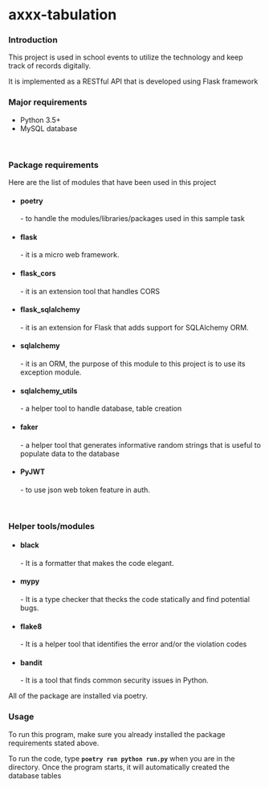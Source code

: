 # axxx-tabulation

<h3>Introduction</h3>
<p>This project is used in school events to utilize the technology and keep track of records digitally.</p>
<p>It is implemented as a RESTful API that is developed using Flask framework</p>

<h3>Major requirements</h3>
<ul>
  <li>Python 3.5+</li>
  <li>MySQL database</li>
</ul>

<br/>
<h3>Package requirements</h3>
<p>Here are the list of modules that have been used in this project</p>
<ul>
  <li><h4>poetry</h4> - to handle the modules/libraries/packages used in this sample task</li>
  <li><h4>flask</h4> - it is a micro web framework.</li>
  <li><h4>flask_cors</h4> - it is an extension tool that handles CORS</li>
  <li><h4>flask_sqlalchemy</h4> - it is an extension for Flask that adds support for SQLAlchemy ORM.</li>
  <li><h4>sqlalchemy</h4> - it is an ORM, the purpose of this module to this project is to use its exception module.</li>
  <li><h4>sqlalchemy_utils</h4> - a helper tool to handle database, table creation</li>
  <li><h4>faker</h4> - a helper tool that generates informative random strings that is useful to populate data to the database</li>
  <li><h4>PyJWT</h4> - to use json web token feature in auth.</li>
</ul>

<br/>
<h3>Helper tools/modules</h3>
<ul>
  <li><h4>black</h4> - It is a formatter that makes the code elegant.</li>
  <li><h4>mypy</h4> - It is a type checker that thecks the code statically and find potential bugs.</li>
  <li><h4>flake8</h4> - It is a helper tool that identifies the error and/or the violation codes </li>
  <li><h4>bandit</h4> - It is a tool that finds common security issues in Python.</li>
</ul>
<p>All of the package are installed via poetry.</p>

<h3>Usage</h3>
<p>To run this program, make sure you already installed the package requirements stated above.</p>
<p>To run the code, type <strong><code>poetry run python run.py</code></strong> when you are in the directory. 
Once the program starts, it will automatically created the database tables</p>
